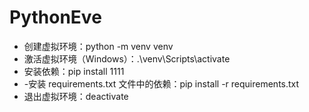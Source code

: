 # PythonEve

- 创建虚拟环境：python -m venv venv
- 激活虚拟环境（Windows）：.\venv\Scripts\activate
- 安装依赖：pip install 1111
- -安装 requirements.txt 文件中的依赖：pip install -r requirements.txt
- 退出虚拟环境：deactivate
